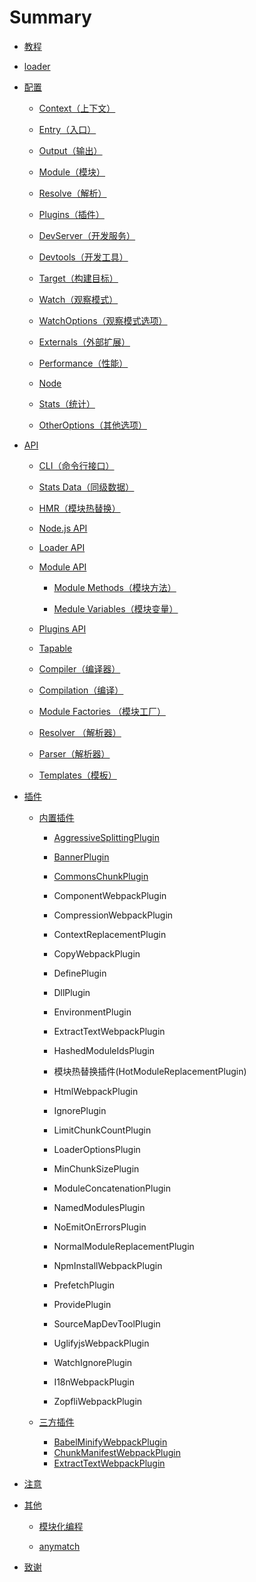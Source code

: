 # Summary

* [教程](/Guide/README.md)

* [loader](loaders/README.md)

* [配置](/configuration/README.md)

  * [Context（上下文）](configuration/context.md)
  * [Entry（入口）](configuration/entry.md)
  * [Output（输出）](configuration/output.md)
  * [Module（模块）](/configuration/module.md)
  * [Resolve（解析）](/configuration/resolve.md)

  * [Plugins（插件）](configuration/plugins.md)

  * [DevServer（开发服务）](configuration/devServer.md)

  * [Devtools（开发工具）](/configuration/devtools.md)

  * [Target（构建目标）](configuration/target.md)

  * [Watch（观察模式）](configuration/watch.md)

  * [WatchOptions（观察模式选项）](configuration/watchOptions.md)

  * [Externals（外部扩展）](configuration/externals.md)

  * [Performance（性能）](configuration/performance.md)

  * [Node](configuration/node.md)

  * [Stats（统计）](//configuration/stats.md)

  * [OtherOptions（其他选项）](configuration/otherOptions.md)

* [API](/API/README.md)

  * [CLI（命令行接口）](//API/CLI.md)
  * [Stats Data（同级数据）](/API/StatsData.md)
  * [HMR（模块热替换）](/API/HMR.md)
  * [Node.js API](/API/API-Node.md)
  * [Loader API](/API/API-Loader.md)

  * [Module API](##)

    * [Module Methods（模块方法）](/API/ModuleMethods.md)

    * [Medule Variables（模块变量）](/API/ModuleVariables.md)

  * [Plugins API](/API/API-Plugins.md)

  * [Tapable](/API/API-Tapable.md)

  * [Compiler（编译器）](/API/API-Compiler.md)

  * [Compilation（编译）](/API/API-Compilation.md)

  * [Module Factories （模块工厂）](/API/ModuleFactories.md)

  * [Resolver （解析器）](/API/API-Resolver.md)

  * [Parser（解析器）](/API/API-Parser.md)

  * [Templates（模板）](/API/API-Templates.md)

* [插件](/Plugins/README.md)

  * [内置插件](/Plugins/internal/README.md)

    * [AggressiveSplittingPlugin](/Plugins/internal/AggressiveSplittingPlugin.md)

    * [BannerPlugin](Plugins/internal/BannerPlugin.md)

    * [CommonsChunkPlugin](Plugins/internal/CommonsChunkPlugin.md)

    * ComponentWebpackPlugin

    * CompressionWebpackPlugin

    * ContextReplacementPlugin

    * CopyWebpackPlugin

    * DefinePlugin
    * DllPlugin
    * EnvironmentPlugin
    * ExtractTextWebpackPlugin
    * HashedModuleIdsPlugin
    * 模块热替换插件\(HotModuleReplacementPlugin\)
    * HtmlWebpackPlugin

    * IgnorePlugin

    * LimitChunkCountPlugin

    * LoaderOptionsPlugin

    * MinChunkSizePlugin

    * ModuleConcatenationPlugin

    * NamedModulesPlugin
    * NoEmitOnErrorsPlugin
    * NormalModuleReplacementPlugin
    * NpmInstallWebpackPlugin
    * PrefetchPlugin
    * ProvidePlugin
    * SourceMapDevToolPlugin
    * UglifyjsWebpackPlugin
    * WatchIgnorePlugin
    * I18nWebpackPlugin
    * ZopfliWebpackPlugin

  * [三方插件](/Plugins/third-party/README.md)

    * [BabelMinifyWebpackPlugin](Plugins/third-party/BabelMinifyWebpackPlugin.md)
    * [ChunkManifestWebpackPlugin](Plugins/third-party/ChunkManifestWebpackPlugin.md)
    * [ExtractTextWebpackPlugin](Plugins/third-party/ExtractTextWebpackPlugin.md)

* [注意](Note.md)

* [其他](/Others/README.md)

  * [模块化编程](/Others/Modular-programming.md)

  * [anymatch](/Others/anymatch.md)

* [致谢](/thanks.md)



